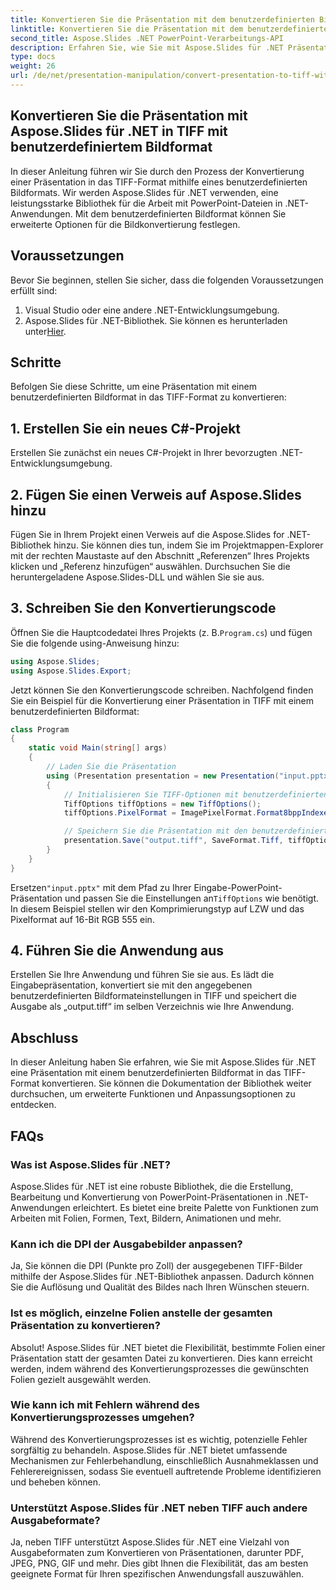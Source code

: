 ```yaml
---
title: Konvertieren Sie die Präsentation mit dem benutzerdefinierten Bildformat in TIFF
linktitle: Konvertieren Sie die Präsentation mit dem benutzerdefinierten Bildformat in TIFF
second_title: Aspose.Slides .NET PowerPoint-Verarbeitungs-API
description: Erfahren Sie, wie Sie mit Aspose.Slides für .NET Präsentationen mit benutzerdefinierten Bildeinstellungen in TIFF konvertieren. Schritt-für-Schritt-Anleitung mit Codebeispielen.
type: docs
weight: 26
url: /de/net/presentation-manipulation/convert-presentation-to-tiff-with-custom-image-format/
---
```


## Konvertieren Sie die Präsentation mit Aspose.Slides für .NET in TIFF mit benutzerdefiniertem Bildformat

In dieser Anleitung führen wir Sie durch den Prozess der Konvertierung einer Präsentation in das TIFF-Format mithilfe eines benutzerdefinierten Bildformats. Wir werden Aspose.Slides für .NET verwenden, eine leistungsstarke Bibliothek für die Arbeit mit PowerPoint-Dateien in .NET-Anwendungen. Mit dem benutzerdefinierten Bildformat können Sie erweiterte Optionen für die Bildkonvertierung festlegen.

## Voraussetzungen

Bevor Sie beginnen, stellen Sie sicher, dass die folgenden Voraussetzungen erfüllt sind:

1. Visual Studio oder eine andere .NET-Entwicklungsumgebung.
2.  Aspose.Slides für .NET-Bibliothek. Sie können es herunterladen unter[Hier](https://downloads.aspose.com/slides/net).

## Schritte

Befolgen Sie diese Schritte, um eine Präsentation mit einem benutzerdefinierten Bildformat in das TIFF-Format zu konvertieren:

## 1. Erstellen Sie ein neues C#-Projekt

Erstellen Sie zunächst ein neues C#-Projekt in Ihrer bevorzugten .NET-Entwicklungsumgebung.

## 2. Fügen Sie einen Verweis auf Aspose.Slides hinzu

Fügen Sie in Ihrem Projekt einen Verweis auf die Aspose.Slides for .NET-Bibliothek hinzu. Sie können dies tun, indem Sie im Projektmappen-Explorer mit der rechten Maustaste auf den Abschnitt „Referenzen“ Ihres Projekts klicken und „Referenz hinzufügen“ auswählen. Durchsuchen Sie die heruntergeladene Aspose.Slides-DLL und wählen Sie sie aus.

## 3. Schreiben Sie den Konvertierungscode

 Öffnen Sie die Hauptcodedatei Ihres Projekts (z. B.`Program.cs`) und fügen Sie die folgende using-Anweisung hinzu:

```csharp
using Aspose.Slides;
using Aspose.Slides.Export;
```

Jetzt können Sie den Konvertierungscode schreiben. Nachfolgend finden Sie ein Beispiel für die Konvertierung einer Präsentation in TIFF mit einem benutzerdefinierten Bildformat:

```csharp
class Program
{
    static void Main(string[] args)
    {
        // Laden Sie die Präsentation
        using (Presentation presentation = new Presentation("input.pptx"))
        {
            // Initialisieren Sie TIFF-Optionen mit benutzerdefinierten Einstellungen
            TiffOptions tiffOptions = new TiffOptions();
            tiffOptions.PixelFormat = ImagePixelFormat.Format8bppIndexed;

            // Speichern Sie die Präsentation mit den benutzerdefinierten Optionen als TIFF
            presentation.Save("output.tiff", SaveFormat.Tiff, tiffOptions);
        }
    }
}
```

 Ersetzen`"input.pptx"` mit dem Pfad zu Ihrer Eingabe-PowerPoint-Präsentation und passen Sie die Einstellungen an`TiffOptions` wie benötigt. In diesem Beispiel stellen wir den Komprimierungstyp auf LZW und das Pixelformat auf 16-Bit RGB 555 ein.

## 4. Führen Sie die Anwendung aus

Erstellen Sie Ihre Anwendung und führen Sie sie aus. Es lädt die Eingabepräsentation, konvertiert sie mit den angegebenen benutzerdefinierten Bildformateinstellungen in TIFF und speichert die Ausgabe als „output.tiff“ im selben Verzeichnis wie Ihre Anwendung.

## Abschluss

In dieser Anleitung haben Sie erfahren, wie Sie mit Aspose.Slides für .NET eine Präsentation mit einem benutzerdefinierten Bildformat in das TIFF-Format konvertieren. Sie können die Dokumentation der Bibliothek weiter durchsuchen, um erweiterte Funktionen und Anpassungsoptionen zu entdecken.

## FAQs

### Was ist Aspose.Slides für .NET?

Aspose.Slides für .NET ist eine robuste Bibliothek, die die Erstellung, Bearbeitung und Konvertierung von PowerPoint-Präsentationen in .NET-Anwendungen erleichtert. Es bietet eine breite Palette von Funktionen zum Arbeiten mit Folien, Formen, Text, Bildern, Animationen und mehr.

### Kann ich die DPI der Ausgabebilder anpassen?

Ja, Sie können die DPI (Punkte pro Zoll) der ausgegebenen TIFF-Bilder mithilfe der Aspose.Slides für .NET-Bibliothek anpassen. Dadurch können Sie die Auflösung und Qualität des Bildes nach Ihren Wünschen steuern.

### Ist es möglich, einzelne Folien anstelle der gesamten Präsentation zu konvertieren?

Absolut! Aspose.Slides für .NET bietet die Flexibilität, bestimmte Folien einer Präsentation statt der gesamten Datei zu konvertieren. Dies kann erreicht werden, indem während des Konvertierungsprozesses die gewünschten Folien gezielt ausgewählt werden.

### Wie kann ich mit Fehlern während des Konvertierungsprozesses umgehen?

Während des Konvertierungsprozesses ist es wichtig, potenzielle Fehler sorgfältig zu behandeln. Aspose.Slides für .NET bietet umfassende Mechanismen zur Fehlerbehandlung, einschließlich Ausnahmeklassen und Fehlerereignissen, sodass Sie eventuell auftretende Probleme identifizieren und beheben können.

### Unterstützt Aspose.Slides für .NET neben TIFF auch andere Ausgabeformate?

Ja, neben TIFF unterstützt Aspose.Slides für .NET eine Vielzahl von Ausgabeformaten zum Konvertieren von Präsentationen, darunter PDF, JPEG, PNG, GIF und mehr. Dies gibt Ihnen die Flexibilität, das am besten geeignete Format für Ihren spezifischen Anwendungsfall auszuwählen.